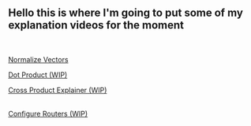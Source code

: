 ## Hello this is where I'm going to put some of my explanation  videos for the moment
<br>

[Normalize Vectors](VideoPages\NormalizeVectors.html)

[Dot Product (WIP)](VideoPages\DotProduct.md)

[Cross Product Explainer (WIP)](VideoPages\CrossProduct.html)<br><br>

[Configure Routers (WIP)](VideoPages\ConfigRouter)

